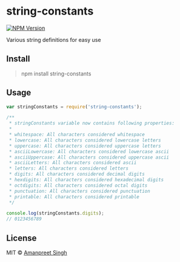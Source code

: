 # string-constants
[![NPM Version](https://img.shields.io/npm/v/string-constants.svg?style=flat)](https://www.npmjs.com/package/string-constants)

Various string definitions for easy use

## Install

> npm install string-constants

## Usage

```js
var stringConstants = require('string-constants');

/**
 * stringConstants variable now contains following properties:
 *
 * whitespace: All characters considered whitespace
 * lowercase: All characters considered lowercase letters
 * uppercase: All characters considered uppercase letters
 * asciiLowercase: All characters considered lowercase ascii
 * asciiUppercase: All characters considered uppercase ascii
 * asciiLetters: All characters considered ascii
 * letters: All characters considered letters
 * digits: All characters considered decimal digits
 * hexdigits: All characters considered hexadecimal digits
 * octdigits: All characters considered octal digits
 * punctuation: All characters considered punctuation
 * printable: All characters considered printable
 */

console.log(stringConstants.digits);
// 0123456789
```
## License

MIT © [Amanpreet Singh](https://apsdehal.in)
